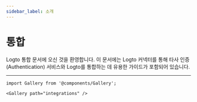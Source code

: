 ```yaml
---
sidebar_label: 소개
---
```


# 통합

Logto 통합 문서에 오신 것을 환영합니다. 이 문서에는 Logto 커넥터를 통해 타사 인증 (Authentication) 서비스와 Logto를 통합하는 데 유용한 가이드가 포함되어 있습니다.

---

```mdx-code-block
import Gallery from '@components/Gallery';

<Gallery path="integrations" />
```
